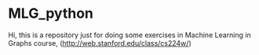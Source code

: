# MLG_python
Hi,
this is a repository just for doing some exercises in Machine Learning in Graphs course, (http://web.stanford.edu/class/cs224w/)
